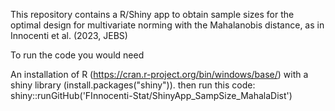 This repository contains a R/Shiny app to obtain sample sizes for the optimal design for multivariate norming with the Mahalanobis distance, as in Innocenti et al. (2023, JEBS)

To run the code you would need

An installation of R (https://cran.r-project.org/bin/windows/base/)
with a shiny library (install.packages("shiny")).
then run this code:
shiny::runGitHub('FInnocenti-Stat/ShinyApp_SampSize_MahalaDist')
